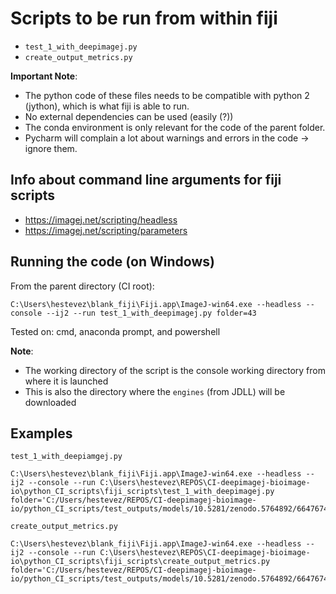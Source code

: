 # Scripts to be run from within fiji
- `test_1_with_deepimagej.py`
- `create_output_metrics.py`

**Important Note**: 
- The python code of these files needs to be compatible with python 2 (jython), which is what fiji is able to run. 
- No external dependencies can be used (easily (?))
- The conda environment is only relevant for the code of the parent folder.
- Pycharm will complain a lot about warnings and errors in the code -> ignore them.

## Info about command line arguments for fiji scripts
- https://imagej.net/scripting/headless
- https://imagej.net/scripting/parameters

## Running the code (on Windows)
From the parent directory (CI root):
````
C:\Users\hestevez\blank_fiji\Fiji.app\ImageJ-win64.exe --headless --console --ij2 --run test_1_with_deepimagej.py folder=43
````
Tested on: cmd, anaconda prompt, and powershell

**Note**: 
- The working directory of the script is the console working directory from where it is launched
- This is also the directory where the `engines` (from JDLL) will be downloaded

## Examples
`test_1_with_deepiamgej.py`
````
C:\Users\hestevez\blank_fiji\Fiji.app\ImageJ-win64.exe --headless --ij2 --console --run C:\Users\hestevez\REPOS\CI-deepimagej-bioimage-io\python_CI_scripts\fiji_scripts\test_1_with_deepimagej.py folder='C:/Users/hestevez/REPOS/CI-deepimagej-bioimage-io/python_CI_scripts/test_outputs/models/10.5281/zenodo.5764892/6647674/'
````
`create_output_metrics.py`
````
C:\Users\hestevez\blank_fiji\Fiji.app\ImageJ-win64.exe --headless --ij2 --console --run C:\Users\hestevez\REPOS\CI-deepimagej-bioimage-io\python_CI_scripts\fiji_scripts\create_output_metrics.py folder='C:/Users/hestevez/REPOS/CI-deepimagej-bioimage-io/python_CI_scripts/test_outputs/models/10.5281/zenodo.5764892/6647674/'
````